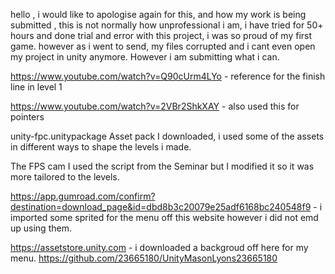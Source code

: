 hello , i would like to apologise again for this, and how my work is being submitted , this is not normally how unprofessional i am, 
i have tried for 50+ hours and done trial and error with this project, i was so proud of my first game.
however as i went to send, my files corrupted and i cant even open my project in unity anymore. However i am submitting what i can.


https://www.youtube.com/watch?v=Q90cUrm4LYo - reference for the finish line in level 1

https://www.youtube.com/watch?v=2VBr2ShkXAY - also used this for pointers

 unity-fpc.unitypackage Asset pack I downloaded, i used some of the assets in different ways to shape the levels i made.

The FPS cam I used the script from the Seminar but I modified it so it was more tailored to the levels.

https://app.gumroad.com/confirm?destination=download_page&id=dbd8b3c20079e25adf6168bc240548f9 - i imported some sprited for the menu off this website however i did not emd up using them.

https://assetstore.unity.com - i downloaded a backgroud off here for my menu.
https://github.com/23665180/UnityMasonLyons23665180

